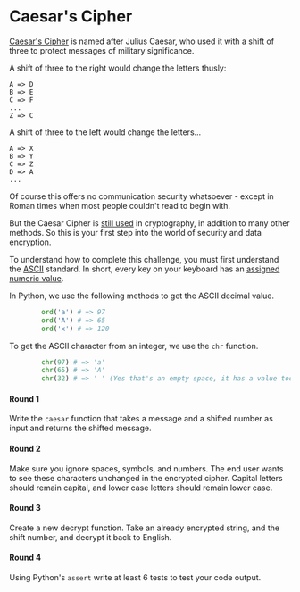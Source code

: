 Caesar's Cipher
================

[Caesar's Cipher](http://en.wikipedia.org/wiki/Caesar_cipher) is named after Julius Caesar, who used it with a shift of three to protect messages of military significance.

A shift of three to the right would change the letters thusly:

	A => D
	B => E
	C => F
	...
	Z => C

A shift of three to the left would change the letters... 

	A => X 
	B => Y 
	C => Z
	D => A
	...

Of course this offers no communication security whatsoever - except in Roman times when most people couldn't read to begin with.

But the Caesar Cipher is [still used](http://en.wikipedia.org/wiki/ROT13) in cryptography, in addition to many other methods. So this is your first step into the world of security and data encryption.

To understand how to complete this challenge, you must first understand the [ASCII](http://en.wikipedia.org/wiki/ASCII) standard. In short, every key on your keyboard has an [assigned numeric value](http://www.asciitable.com/).

In Python, we use the following methods to get the ASCII decimal value.
```python
		ord('a') # => 97
		ord('A') # => 65
		ord('x') # => 120
```

To get the ASCII character from an integer, we use the `chr` function.
```python
		chr(97) # => 'a'
		chr(65) # => 'A'
		chr(32) # => ' ' (Yes that's an empty space, it has a value too!)
```

#### Round 1

Write the `caesar` function that takes a message and a shifted number as input and returns the shifted message.

#### Round 2
Make sure you ignore spaces, symbols, and numbers. The end user wants to see these characters unchanged in the encrypted cipher. Capital letters should remain capital, and lower case letters should remain lower case.

#### Round 3
Create a new decrypt function. Take an already encrypted string, and the shift number, and decrypt it back to English.

#### Round 4

Using Python's `assert` write at least 6 tests to test your code output.
